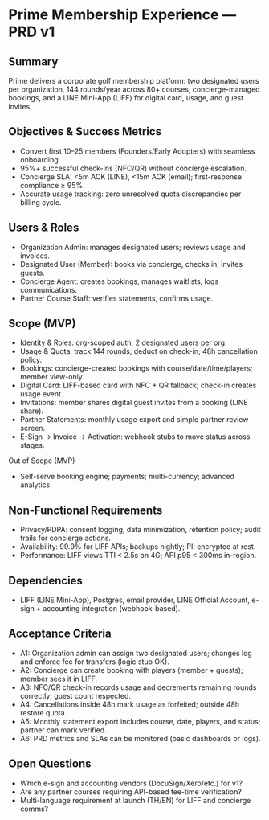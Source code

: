 # Prime Membership Experience — PRD v1

## Summary
Prime delivers a corporate golf membership platform: two designated users per organization, 144 rounds/year across 80+ courses, concierge-managed bookings, and a LINE Mini-App (LIFF) for digital card, usage, and guest invites.

## Objectives & Success Metrics
- Convert first 10–25 members (Founders/Early Adopters) with seamless onboarding.
- 95%+ successful check-ins (NFC/QR) without concierge escalation.
- Concierge SLA: <5m ACK (LINE), <15m ACK (email); first-response compliance ≥ 95%.
- Accurate usage tracking: zero unresolved quota discrepancies per billing cycle.

## Users & Roles
- Organization Admin: manages designated users; reviews usage and invoices.
- Designated User (Member): books via concierge, checks in, invites guests.
- Concierge Agent: creates bookings, manages waitlists, logs communications.
- Partner Course Staff: verifies statements, confirms usage.

## Scope (MVP)
- Identity & Roles: org-scoped auth; 2 designated users per org.
- Usage & Quota: track 144 rounds; deduct on check-in; 48h cancellation policy.
- Bookings: concierge-created bookings with course/date/time/players; member view-only.
- Digital Card: LIFF-based card with NFC + QR fallback; check-in creates usage event.
- Invitations: member shares digital guest invites from a booking (LINE share).
- Partner Statements: monthly usage export and simple partner review screen.
- E-Sign → Invoice → Activation: webhook stubs to move status across stages.

Out of Scope (MVP)
- Self-serve booking engine; payments; multi-currency; advanced analytics.

## Non-Functional Requirements
- Privacy/PDPA: consent logging, data minimization, retention policy; audit trails for concierge actions.
- Availability: 99.9% for LIFF APIs; backups nightly; PII encrypted at rest.
- Performance: LIFF views TTI < 2.5s on 4G; API p95 < 300ms in-region.

## Dependencies
- LIFF (LINE Mini-App), Postgres, email provider, LINE Official Account, e-sign + accounting integration (webhook-based).

## Acceptance Criteria
- A1: Organization admin can assign two designated users; changes log and enforce fee for transfers (logic stub OK).
- A2: Concierge can create booking with players (member + guests); member sees it in LIFF.
- A3: NFC/QR check-in records usage and decrements remaining rounds correctly; guest count respected.
- A4: Cancellations inside 48h mark usage as forfeited; outside 48h restore quota.
- A5: Monthly statement export includes course, date, players, and status; partner can mark verified.
- A6: PRD metrics and SLAs can be monitored (basic dashboards or logs).

## Open Questions
- Which e-sign and accounting vendors (DocuSign/Xero/etc.) for v1?
- Are any partner courses requiring API-based tee-time verification?
- Multi-language requirement at launch (TH/EN) for LIFF and concierge comms?
